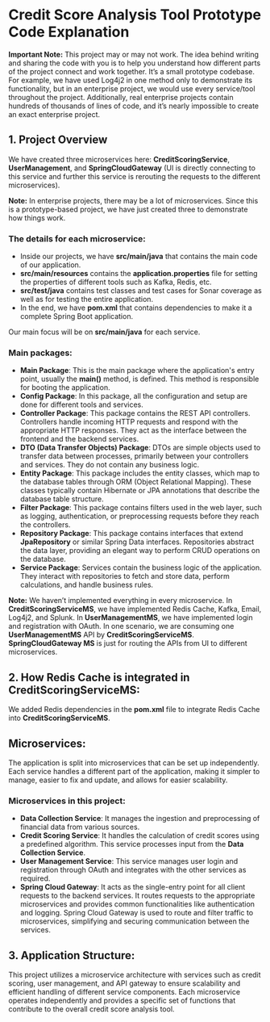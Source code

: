 # Credit Score Analysis Tool Prototype Code Explanation

**Important Note:** This project may or may not work. The idea behind writing and sharing the code with you is to help you understand how different parts of the project connect and work together. It’s a small prototype codebase. For example, we have used Log4j2 in one method only to demonstrate its functionality, but in an enterprise project, we would use every service/tool throughout the project. Additionally, real enterprise projects contain hundreds of thousands of lines of code, and it’s nearly impossible to create an exact enterprise project.

## 1. Project Overview
We have created three microservices here: **CreditScoringService**, **UserManagement**, and **SpringCloudGateway** (UI is directly connecting to this service and further this service is rerouting the requests to the different microservices).

**Note:** In enterprise projects, there may be a lot of microservices. Since this is a prototype-based project, we have just created three to demonstrate how things work.

### The details for each microservice:
- Inside our projects, we have **src/main/java** that contains the main code of our application.
- **src/main/resources** contains the **application.properties** file for setting the properties of different tools such as Kafka, Redis, etc.
- **src/test/java** contains test classes and test cases for Sonar coverage as well as for testing the entire application.
- In the end, we have **pom.xml** that contains dependencies to make it a complete Spring Boot application.

Our main focus will be on **src/main/java** for each service.

### Main packages:
- **Main Package**: This is the main package where the application's entry point, usually the **main()** method, is defined. This method is responsible for booting the application.
- **Config Package**: In this package, all the configuration and setup are done for different tools and services.
- **Controller Package**: This package contains the REST API controllers. Controllers handle incoming HTTP requests and respond with the appropriate HTTP responses. They act as the interface between the frontend and the backend services.
- **DTO (Data Transfer Objects) Package**: DTOs are simple objects used to transfer data between processes, primarily between your controllers and services. They do not contain any business logic.
- **Entity Package**: This package includes the entity classes, which map to the database tables through ORM (Object Relational Mapping). These classes typically contain Hibernate or JPA annotations that describe the database table structure.
- **Filter Package**: This package contains filters used in the web layer, such as logging, authentication, or preprocessing requests before they reach the controllers.
- **Repository Package**: This package contains interfaces that extend **JpaRepository** or similar Spring Data interfaces. Repositories abstract the data layer, providing an elegant way to perform CRUD operations on the database.
- **Service Package**: Services contain the business logic of the application. They interact with repositories to fetch and store data, perform calculations, and handle business rules.

**Note:** We haven’t implemented everything in every microservice. In **CreditScoringServiceMS**, we have implemented Redis Cache, Kafka, Email, Log4j2, and Splunk. In **UserManagementMS**, we have implemented login and registration with OAuth. In one scenario, we are consuming one **UserManagementMS** API by **CreditScoringServiceMS**. **SpringCloudGateway MS** is just for routing the APIs from UI to different microservices.

## 2. How Redis Cache is integrated in CreditScoringServiceMS:
We added Redis dependencies in the **pom.xml** file to integrate Redis Cache into **CreditScoringServiceMS**.

## Microservices:
The application is split into microservices that can be set up independently. Each service handles a different part of the application, making it simpler to manage, easier to fix and update, and allows for easier scalability.

### Microservices in this project:
- **Data Collection Service**: It manages the ingestion and preprocessing of financial data from various sources.
- **Credit Scoring Service**: It handles the calculation of credit scores using a predefined algorithm. This service processes input from the **Data Collection Service**.
- **User Management Service**: This service manages user login and registration through OAuth and integrates with the other services as required.
- **Spring Cloud Gateway**: It acts as the single-entry point for all client requests to the backend services. It routes requests to the appropriate microservices and provides common functionalities like authentication and logging. Spring Cloud Gateway is used to route and filter traffic to microservices, simplifying and securing communication between the services.

## 3. Application Structure:
This project utilizes a microservice architecture with services such as credit scoring, user management, and API gateway to ensure scalability and efficient handling of different service components. Each microservice operates independently and provides a specific set of functions that contribute to the overall credit score analysis tool.
